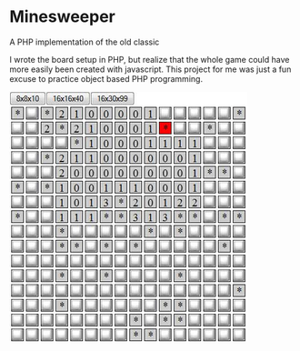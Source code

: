 Minesweeper
===========

A PHP implementation of the old classic

I wrote the board setup in PHP, but realize that the whole game could have more easily been created with javascript. 
This project for me was just a fun excuse to practice object based PHP programming. 

![alt text](/img/minesweeper.jpg)
